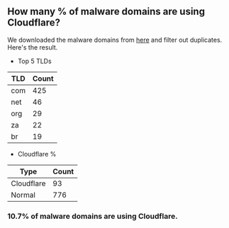 ## How many % of malware domains are using Cloudflare?


We downloaded the malware domains from [here](https://urlhaus.abuse.ch) and filter out duplicates.
Here's the result.


[//]: # (start replacement)


- Top 5 TLDs

| TLD | Count |
| --- | --- |
| com | 425 |
| net | 46 |
| org | 29 |
| za | 22 |
| br | 19 |


- Cloudflare %

| Type | Count |
| --- | --- |
| Cloudflare | 93 |
| Normal | 776 |


### 10.7% of malware domains are using Cloudflare.